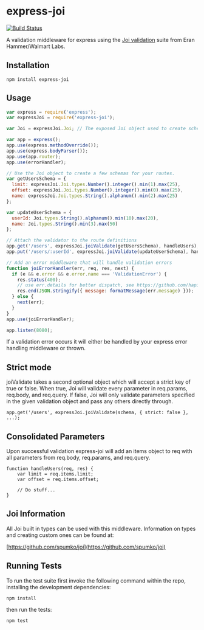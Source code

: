 express-joi
===========

[![Build Status](https://travis-ci.org/petreboy14/express-joi.png)](https://travis-ci.org/petreboy14/express-joi)


A validation middleware for express using the [Joi validation](https://github.com/spumko/joi) suite from Eran Hammer/Walmart Labs.

## Installation
```
npm install express-joi
```    
## Usage
```javascript
var express = require('express');
var expressJoi = require('express-joi');

var Joi = expressJoi.Joi; // The exposed Joi object used to create schemas and custom types

var app = express();
app.use(express.methodOverride());
app.use(express.bodyParser());
app.use(app.router);
app.use(errorHandler);

// Use the Joi object to create a few schemas for your routes. 
var getUsersSchema = {
  limit: expressJoi.Joi.types.Number().integer().min(1).max(25),
  offset: expressJoi.Joi.types.Number().integer().min(0).max(25),
  name: expressJoi.Joi.types.String().alphanum().min(2).max(25)
};

var updateUserSchema = {
  userId: Joi.types.String().alphanum().min(10).max(20),
  name: Joi.types.String().min(3).max(50)
};

// Attach the validator to the route definitions
app.get('/users', expressJoi.joiValidate(getUsersSchema), handleUsers);
app.put('/users/:userId', expressJoi.joiValidate(updateUserSchema), handleUpdateUser);

// Add an error middleware that will handle validation errors
function joiErrorHandler(err, req, res, next) {
  if (e && e.error && e.error.name === 'ValidationError') {
    res.status(400);
    // use err.details for better dispatch, see https://github.com/hapijs/joi/blob/master/API.md#errors
    res.end(JSON.stringify({ message: formatMessage(err.message) }));
  } else {
    next(err);
  }
}
app.use(joiErrorHandler);

app.listen(8080);
```
If a validation error occurs it will either be handled by your express error handling middleware or thrown.

## Strict mode

joiValidate takes a second optional object which will accept a strict key of true or false. When true, Joi will validate
every parameter in req.params, req.body, and req.query. If false, Joi will only validate parameters specified in the 
given validation object and pass any others directly through.

```
app.get('/users', expressJoi.joiValidate(schema, { strict: false }, ...);
```

## Consolidated Parameters

Upon successful validation express-joi will add an items object to req with all parameters from req.body, req.params, and req.query.

```
function handleUsers(req, res) {
    var limit = req.items.limit;
    var offset = req.items.offset;
    
    // Do stuff...
}
```

## Joi Information

All Joi built in types can be used with this middleware. Information on types and creating custom ones can be found at:

[https://github.com/spumko/joi](https://github.com/spumko/joi)

## Running Tests

To run the test suite first invoke the following command within the repo, installing the development dependencies:
```
npm install
```

then run the tests:
```
npm test
```

